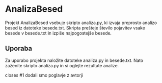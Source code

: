 # AnalizaBesed

Projekt AnalizaBesed vsebuje skripto analiza.py, ki izvaja preprosto analizo besed iz datoteke besede.txt. Skripta prešteje število pojavitev vsake besede v besede.txt in izpiše najpogostejše besede.

## Uporaba

Za uporabo projekta naložite datoteke analiza.py in besede.txt. Nato zaženite skripto analiza.py in si oglejte rezultate analize.

closes #1 dodali smo poglavje z avtorji
